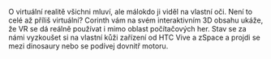 O virtuální realitě všichni mluví, ale málokdo ji viděl na vlastní oči. Není to celé až příliš virtuální? Corinth vám na svém interaktivním 3D obsahu ukáže, že VR se dá reálně používat i mimo oblast počítačových her. Stav se za námi vyzkoušet si na vlastní kůži zařízení od HTC Vive a zSpace a projdi se mezi dinosaury nebo se podívej dovnitř motoru.

